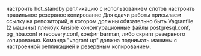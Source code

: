 настроить hot_standby репликацию с использованием слотов
настроить правильное резервное копирование
Для сдачи работы присылаем ссылку на репозиторий, в котором должны обязательно быть
Vagranfile (2 машины)
плейбук Ansible
конфигурационные файлы postgresql.conf, pg_hba.conf и recovery.conf,
конфиг barman, либо скрипт резервного копирования.
Команда "vagrant up" должна поднимать машины с настроенной репликацией и резервным копированием.